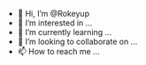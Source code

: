 - 👋 Hi, I’m @Rokeyup
- 👀 I’m interested in ...
- 🌱 I’m currently learning ...
- 💞️ I’m looking to collaborate on ...
- 📫 How to reach me ...

<!---
Rokeyup/Rokeyup is a ✨ special ✨ repository because its `README.md` (this file) appears on your GitHub profile.
You can click the Preview link to take a look at your changes.
--->
